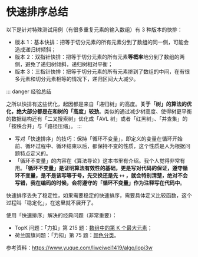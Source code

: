 # 快速排序总结


以下是针对特殊测试用例（有很多重复元素的输入数组）有 3 种版本的快排：

 + 版本 1：基本快排：把等于切分元素的所有元素分到了数组的同一侧，可能会造成递归树倾斜；
 + 版本 2：双指针快排：把等于切分元素的所有元素**等概率**地分到了数组的两侧，避免了递归树倾斜，递归树相对平衡；
 + 版本 3：三指针快排：把等于切分元素的所有元素挤到了数组的中间，在有很多元素和切分元素相等的情况下，递归区间大大减少。


::: danger 经验总结

之所以快排有这些优化，起因都是来自「递归树」的高度。**关于「树」的算法的优化，绝大部分都是在和树的「高度」较劲**。类似的通过减少树高度、使得树更平衡的数据结构还有「二叉搜索树」优化成「AVL 树」或者「红黑树」、「并查集」的「按秩合并」与「路径压缩」。
:::



+ 写对「快速排序」的技巧：保持「循环不变量」，即定义的变量在循环开始前、循环过程中、循环结束以后，都保持不变的性质，这个性质是人为根据问题特点定义的。
+ 「循环不变量」的内容在《算法导论》这本书里有介绍。我个人觉得非常有用。**「循环不变量」是证明算法有效性的基础，更是写对代码的保证，遵守循环不变量，是不是该写等于号，先交换还是先 `++` ，就会特别清楚，绝对不会写错，我在编码的时候，会将遵守的「循环不变量」作为注释写在代码中**。

快速排序丢失了稳定性，如果需要稳定的快速排序，需要具体定义比较函数，这个过程叫「稳定化」，在这里就不展开了。

使用「快速排序」解决的经典问题（非常重要）：

+ TopK 问题：「力扣」第 215 题：[数组中的第 K 个最大元素](https://leetcode-cn.com/problems/kth-largest-element-in-an-array/)；
+ 荷兰国旗问题：「力扣」第 75 题：[颜色分类](https://leetcode-cn.com/problems/sort-colors/)。





参考资料：https://www.yuque.com/liweiwei1419/algo/lopi3w

